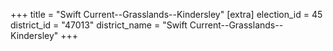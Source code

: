 +++
title = "Swift Current--Grasslands--Kindersley"
[extra]
election_id = 45
district_id = "47013"
district_name = "Swift Current--Grasslands--Kindersley"
+++
